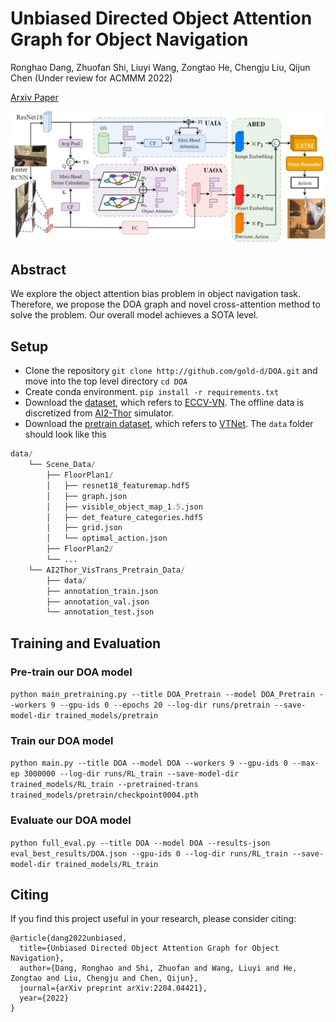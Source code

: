 # Unbiased Directed Object Attention Graph for Object Navigation
Ronghao Dang, Zhuofan Shi, Liuyi Wang, Zongtao He, Chengju Liu, Qijun Chen (Under review for ACMMM 2022)

[Arxiv Paper](https://arxiv.org/abs/2204.04421)

<p align="center"><img src="fig/model_architecture.png" width="700" /></p>

## Abstract
We explore the object attention bias problem in object navigation task. Therefore, we propose the DOA graph and novel cross-attention method to solve the problem. Our overall model achieves a SOTA level.
## Setup
- Clone the repository `git clone http://github.com/gold-d/DOA.git` and move into the top level directory `cd DOA`
- Create conda environment. `pip install -r requirements.txt`
- Download the [dataset](https://drive.google.com/file/d/1kvYvutjqc6SLEO65yQjo8AuU85voT5sC/view), which refers to [ECCV-VN](https://github.com/xiaobaishu0097/ECCV-VN). The offline data is discretized from [AI2-Thor](https://ai2thor.allenai.org/) simulator.
- Download the [pretrain dataset](https://drive.google.com/file/d/1dFQV10i4IixaSUxN2Dtc6EGEayr661ce/view), which refers to [VTNet](https://github.com/xiaobaishu0097/ICLR_VTNet).
The `data` folder should look like this
```python
data/ 
    └── Scene_Data/
        ├── FloorPlan1/
        │   ├── resnet18_featuremap.hdf5
        │   ├── graph.json
        │   ├── visible_object_map_1.5.json
        │   ├── det_feature_categories.hdf5
        │   ├── grid.json
        │   └── optimal_action.json
        ├── FloorPlan2/
        └── ...
    └── AI2Thor_VisTrans_Pretrain_Data/
        ├── data/
        ├── annotation_train.json
        ├── annotation_val.json
        └── annotation_test.json
``` 
## Training and Evaluation

### Pre-train our DOA model

`python main_pretraining.py --title DOA_Pretrain --model DOA_Pretrain --workers 9 --gpu-ids 0 --epochs 20 --log-dir runs/pretrain --save-model-dir trained_models/pretrain`
### Train our DOA model
`python main.py --title DOA --model DOA --workers 9 --gpu-ids 0 --max-ep 3000000 --log-dir runs/RL_train --save-model-dir trained_models/RL_train --pretrained-trans trained_models/pretrain/checkpoint0004.pth` 
### Evaluate our DOA model
`python full_eval.py --title DOA --model DOA --results-json eval_best_results/DOA.json --gpu-ids 0 --log-dir runs/RL_train --save-model-dir trained_models/RL_train`  
## Citing
If you find this project useful in your research, please consider citing:
```
@article{dang2022unbiased,
  title={Unbiased Directed Object Attention Graph for Object Navigation},
  author={Dang, Ronghao and Shi, Zhuofan and Wang, Liuyi and He, Zongtao and Liu, Chengju and Chen, Qijun},
  journal={arXiv preprint arXiv:2204.04421},
  year={2022}
}
```
